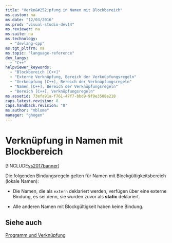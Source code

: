 ```yaml
---
title: "Verkn&#252;pfung in Namen mit Blockbereich"
ms.custom: na
ms.date: "12/03/2016"
ms.prod: "visual-studio-dev14"
ms.reviewer: na
ms.suite: na
ms.technology: 
  - "devlang-cpp"
ms.tgt_pltfrm: na
ms.topic: "language-reference"
dev_langs: 
  - "C++"
helpviewer_keywords: 
  - "Blockbereich [C++]"
  - "Externe Verknüpfung, Bereich der Verknüpfungsregeln"
  - "Verknüpfung [C++], Bereich der Verknüpfungsregeln"
  - "Namen [C++], Bereich der Verknüpfungsregeln"
  - "Bereich [C++], Verknüpfungsregeln"
ms.assetid: 73efa91a-f761-47f7-bbd9-9f9e3508e218
caps.latest.revision: 8
caps.handback.revision: "8"
ms.author: "mblome"
manager: "ghogen"
---
```

# Verkn&#252;pfung in Namen mit Blockbereich
[!INCLUDE[vs2017banner](../assembler/inline/includes/vs2017banner.md)]

Die folgenden Bindungsregeln gelten für Namen mit Blockgültigkeitsbereich \(lokale Namen\):  
  
-   Die Namen, die als `extern` deklariert werden, verfügen über eine externe Bindung, es sei denn, sie wurden zuvor als **static** deklariert.  
  
-   Alle anderen Namen mit Blockgültigkeit haben keine Bindung.  
  
## Siehe auch  
 [Programm und Verknüpfung](../cpp/program-and-linkage-cpp.md)